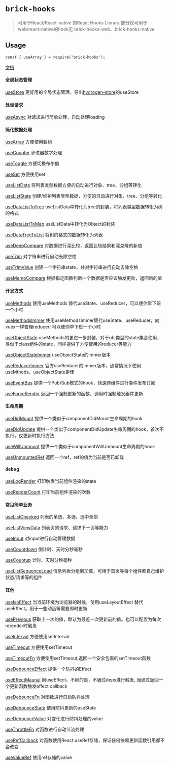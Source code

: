 # `brick-hooks`

> 可用于React/React-native 的React Hooks Library
部分仅可用于web/react-native的hook见 brick-hooks-web、brick-hooks-native

## Usage

```
const { useArray } = require('brick-hooks');
```

[文档](https://github.com/MingNeo/brick-hooks/blob/master/packages/common/README.md) 

#### 全局状态管理
[useStore](https://github.com/MingNeo/brick-hooks/blob/master/packages/common/src/useStore/README.md) 更好用的全局状态管理。导出[hydrogen-store](https://github.com/MingNeo/hydrogen-store)的useStore

#### 处理请求
[useAsync](https://github.com/MingNeo/brick-hooks/blob/master/packages/common/src/useAsync/README.md) 对请求进行简单处理，自动处理loading

#### 简化数据处理
[useArray](https://github.com/MingNeo/brick-hooks/blob/master/packages/common/src/useArray/README.md) 方便使用数组

[useCounter](https://github.com/MingNeo/brick-hooks/blob/master/packages/common/src/useCounter/README.md) 步进器数字处理

[useToggle](https://github.com/MingNeo/brick-hooks/blob/master/packages/common/src/useToggle/README.md) 方便切换布尔值

[useSet](https://github.com/MingNeo/brick-hooks/blob/master/packages/common/src/useSet/README.md) 方便使用set

[useListData](https://github.com/MingNeo/brick-hooks/blob/master/packages/common/src/useListData/README.md) 将列表类型数据方便的自动进行对象、tree、分组等转化

[useListState](https://github.com/MingNeo/brick-hooks/blob/master/packages/common/src/useListState/README.md) 创建/维护列表类型数据，方便的自动进行对象、tree、分组等转化

[useDataListToTree](https://github.com/MingNeo/brick-hooks/blob/master/packages/common/src/useDataListToTree/README.md) useListData中转化为tree的封装，将列表类型数据转化为树的格式

[useDataListToMap](https://github.com/MingNeo/brick-hooks/blob/master/packages/common/src/useDataListToMap/README.md) useListData中转化为Object的封装

[useDataTreeToList](https://github.com/MingNeo/brick-hooks/blob/master/packages/common/src/useDataTreeToList/README.md) 将树的格式的数据转化为列表

[useDeepCompare](https://github.com/MingNeo/brick-hooks/blob/master/packages/common/src/useDeepCompare/README.md) 对数据进行深比较，返回比较结果和深克隆的新值

[useTrim](https://github.com/MingNeo/brick-hooks/blob/master/packages/common/src/useTrim/README.md) 对字符串进行自动去除空格

[useTrimValue](https://github.com/MingNeo/brick-hooks/blob/master/packages/common/src/useTrimValue/README.md) 创建一个字符串state，并对字符串进行自动去除空格

[useMemoCompare](https://github.com/MingNeo/brick-hooks/blob/master/packages/common/src/useMemoCompare/README.md) 根据指定函数判断一个数据是否应该触发更新，返回新的值

#### 开发方式
[useMethods](https://github.com/MingNeo/brick-hooks/blob/master/packages/common/src/useMethods/README.md) 使用useMethods 替代useState、useReducer，可以使你早下班一个小时

[useMethodsImmer](https://github.com/MingNeo/brick-hooks/blob/master/packages/common/src/useMethods/README.md) 使用useMethodsImmer替代useState、useReducer，向vuex一样管理reducer! 可以使你早下班一个小时

[useObjectState](https://github.com/MingNeo/brick-hooks/blob/master/packages/common/src/useObjectState/README.md) useMethods的更进一步封装，对于obj类型的state集合使用，类似于class组件的state，同样提供了方便使用的reducer等能力

[useObjectStateImmer](https://github.com/MingNeo/brick-hooks/blob/master/packages/common/src/useObjectStateIMmer/README.md) useObjectState的immer版本

[useReducerImmer](https://github.com/MingNeo/brick-hooks/blob/master/packages/common/src/useReducerImmer/README.md) 官方useReducer的Immer版本，通常情况下使用useMthods、useObjectState更佳

[useEventBus](https://github.com/MingNeo/brick-hooks/blob/master/packages/common/src/useEventBus/README.md) 提供一个Pub/Sub模式的hook，快速跨组件进行事件发布订阅

[useForceRender](https://github.com/MingNeo/brick-hooks/blob/master/packages/common/src/useForceRender/README.md) 返回一个强制更新的函数，调用时强制触发组件更新

#### 生命周期
[useDidMount](https://github.com/MingNeo/brick-hooks/blob/master/packages/common/src/useDidMount/README.md) 提供一个类似于componentDidMount生命周期的hook

[useDidUpdate](https://github.com/MingNeo/brick-hooks/blob/master/packages/common/src/useDidUpdate/README.md) 提供一个类似于componentDidUpdate生命周期的hook，首次不执行，仅更新时执行方法

[useWillUnmount](https://github.com/MingNeo/brick-hooks/blob/master/packages/common/src/useWillUnmount/README.md) 提供一个类似于componentWillUnmount生命周期的hook

[useUnmountedRef](https://github.com/MingNeo/brick-hooks/blob/master/packages/common/src/useUnmountedRef/README.md) 返回一个ref，ref的值为当前是否已卸载

#### debug
[useLogRender](https://github.com/MingNeo/brick-hooks/blob/master/packages/common/src/useLogRender/README.md) 打印触发当前组件渲染的state

[useRenderCount](https://github.com/MingNeo/brick-hooks/blob/master/packages/common/src/useRenderCount/README.md) 打印当前组件渲染的次数


#### 常见简单业务
[useListChecked](https://github.com/MingNeo/brick-hooks/blob/master/packages/common/src/useListChecked/README.md) 列表的单选、多选、选中全部

[useListViewData](https://github.com/MingNeo/brick-hooks/blob/master/packages/common/src/useListViewData/README.md) 列表页的请求、请求下一页等能力

[useInput](https://github.com/MingNeo/brick-hooks/blob/master/packages/common/src/useInput/README.md) 对input进行自动管理数据

[useCountdown](https://github.com/MingNeo/brick-hooks/blob/master/packages/common/src/useCountdown/README.md) 倒计时、天时分秒毫秒

[useCountup](https://github.com/MingNeo/brick-hooks/blob/master/packages/common/src/useCountup/README.md) 计时、天时分秒毫秒

[useListSequenceLoad](https://github.com/MingNeo/brick-hooks/blob/master/packages/common/src/useListSequenceLoad/README.md) 信息列表分组懒加载，可用于首页等每个组件都自己维护状态/请求等的组件



#### 其他

[useIsoEffect](https://github.com/MingNeo/brick-hooks/blob/master/packages/common/src/useIsoEffect/README.md) 当当前环境为浏览器的时候，使用useLayoutEffect 替代 useEffect。用于一些动画等需要即时更新

[usePrevious](https://github.com/MingNeo/brick-hooks/blob/master/packages/common/src/usePrevious/README.md) 获取上一次的值，默认为最近一次更新前的值。也可以配置为每次rerender时触发

[useInterval](https://github.com/MingNeo/brick-hooks/blob/master/packages/common/src/useInterval/README.md) 方便使用setInterval

[useTimeout](https://github.com/MingNeo/brick-hooks/blob/master/packages/common/src/useTimeout/README.md) 方便使用setTimeout

[useTimeoutFn](https://github.com/MingNeo/brick-hooks/blob/master/packages/common/src/useTimeoutFn/README.md) 方便使用setTimeout,返回一个安全包裹的setTimeout函数

[useDebounceEffect](https://github.com/MingNeo/brick-hooks/blob/master/packages/common/src/useDebounceEffect/README.md) 提供一个防抖的Effect

[useEffectMaunal](https://github.com/MingNeo/brick-hooks/blob/master/packages/common/src/useEffectMaunal/README.md) 同useEffect，不同的是，不通过deps进行触发, 而通过返回一个更新函数触发effect callback

[useDebounceFn](https://github.com/MingNeo/brick-hooks/blob/master/packages/common/src/useDebounceFn/README.md) 对函数进行自动防抖处理

[useDebounceState](https://github.com/MingNeo/brick-hooks/blob/master/packages/common/src/useDebounceState/README.md) 使用防抖更新的useState

[useDebounceValue](https://github.com/MingNeo/brick-hooks/blob/master/packages/common/src/useDebounceValue/README.md) 对变化进行防抖处理的value

[useThrottleFn](https://github.com/MingNeo/brick-hooks/blob/master/packages/common/src/useThrottleFn/README.md) 对函数进行自动节流处理

[useRefCallback](https://github.com/MingNeo/brick-hooks/blob/master/packages/common/src/useRefCallback/README.md) 对函数使用React.useRef存储，保证任何依赖更新函数引用都不会改变

[useValueRef](https://github.com/MingNeo/brick-hooks/blob/master/packages/common/src/useValueRef/README.md) 使用ref存储的value

